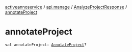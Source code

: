 [activeannoservice](../../index.md) / [api.manage](../index.md) / [AnalyzeProjectResponse](index.md) / [annotateProject](./annotate-project.md)

# annotateProject

`val annotateProject: `[`AnnotateProject`](../../api.annotate.dto/-annotate-project/index.md)`?`